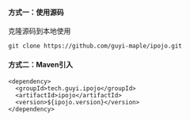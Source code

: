 #### 方式一：使用源码

克隆源码到本地使用

```
git clone https://github.com/guyi-maple/ipojo.git
```

#### 方式二：Maven引入

```
<dependency>
  <groupId>tech.guyi.ipojo</groupId>
  <artifactId>ipojo</artifactId>
  <version>${ipojo.version}</version>
</dependency>
```

